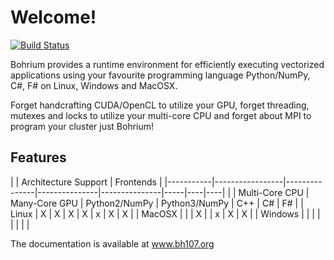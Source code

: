 Welcome!
========

[![Build Status](https://travis-ci.org/bh107/bohrium.svg?branch=master)](https://travis-ci.org/bh107/bohrium)

Bohrium provides a runtime environment for efficiently executing vectorized applications using your favourite programming language Python/NumPy, C#, F# on Linux, Windows and MacOSX.

Forget handcrafting CUDA/OpenCL to utilize your GPU, forget threading, mutexes and locks to utilize your multi-core CPU and forget about MPI to program your cluster just Bohrium!

Features
--------
|           | Architecture Support            | Frontends                                     |
|-----------|-----------------|---------------|---------------|---------------|-----|----|----|
|           |  Multi-Core CPU | Many-Core GPU | Python2/NumPy | Python3/NumPy | C++ | C# | F# |
| Linux     |  X              | X             | X             | X             | x   | X  | X  |
| MacOSX    |                 |               | X             |               | x   | X  | X  |
| Windows   |                 |               |               |               |     |    |    |

The documentation is available at www.bh107.org
